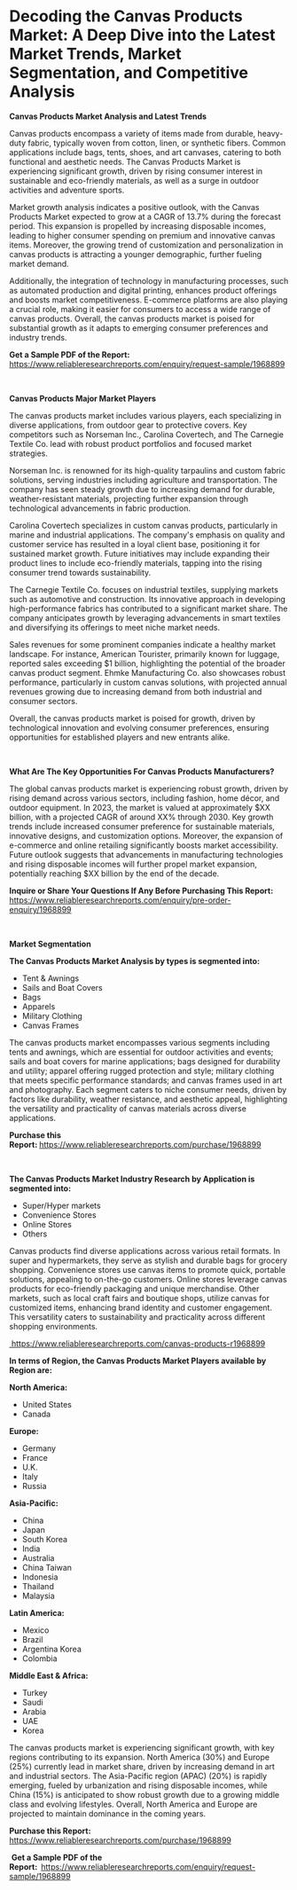 <p><h1>Decoding the Canvas Products Market: A Deep Dive into the Latest Market Trends, Market Segmentation, and Competitive Analysis</h1></p><p><strong>Canvas Products Market Analysis and Latest Trends</strong></p>
<p><p>Canvas products encompass a variety of items made from durable, heavy-duty fabric, typically woven from cotton, linen, or synthetic fibers. Common applications include bags, tents, shoes, and art canvases, catering to both functional and aesthetic needs. The Canvas Products Market is experiencing significant growth, driven by rising consumer interest in sustainable and eco-friendly materials, as well as a surge in outdoor activities and adventure sports. </p><p>Market growth analysis indicates a positive outlook, with the Canvas Products Market expected to grow at a CAGR of 13.7% during the forecast period. This expansion is propelled by increasing disposable incomes, leading to higher consumer spending on premium and innovative canvas items. Moreover, the growing trend of customization and personalization in canvas products is attracting a younger demographic, further fueling market demand. </p><p>Additionally, the integration of technology in manufacturing processes, such as automated production and digital printing, enhances product offerings and boosts market competitiveness. E-commerce platforms are also playing a crucial role, making it easier for consumers to access a wide range of canvas products. Overall, the canvas products market is poised for substantial growth as it adapts to emerging consumer preferences and industry trends.</p></p>
<p><strong>Get a Sample PDF of the Report:&nbsp;</strong> <a href="https://www.reliableresearchreports.com/enquiry/request-sample/1968899?utm_campaign=2295&utm_medium=2&utm_source=Github&utm_content=ia&utm_term=15042025&utm_id=canvas-products">https://www.reliableresearchreports.com/enquiry/request-sample/1968899</a></p>
<p>&nbsp;</p>
<p><strong>Canvas Products Major Market Players</strong></p>
<p><p>The canvas products market includes various players, each specializing in diverse applications, from outdoor gear to protective covers. Key competitors such as Norseman Inc., Carolina Covertech, and The Carnegie Textile Co. lead with robust product portfolios and focused market strategies.</p><p>Norseman Inc. is renowned for its high-quality tarpaulins and custom fabric solutions, serving industries including agriculture and transportation. The company has seen steady growth due to increasing demand for durable, weather-resistant materials, projecting further expansion through technological advancements in fabric production.</p><p>Carolina Covertech specializes in custom canvas products, particularly in marine and industrial applications. The company's emphasis on quality and customer service has resulted in a loyal client base, positioning it for sustained market growth. Future initiatives may include expanding their product lines to include eco-friendly materials, tapping into the rising consumer trend towards sustainability.</p><p>The Carnegie Textile Co. focuses on industrial textiles, supplying markets such as automotive and construction. Its innovative approach in developing high-performance fabrics has contributed to a significant market share. The company anticipates growth by leveraging advancements in smart textiles and diversifying its offerings to meet niche market needs.</p><p>Sales revenues for some prominent companies indicate a healthy market landscape. For instance, American Tourister, primarily known for luggage, reported sales exceeding $1 billion, highlighting the potential of the broader canvas product segment. Ehmke Manufacturing Co. also showcases robust performance, particularly in custom canvas solutions, with projected annual revenues growing due to increasing demand from both industrial and consumer sectors.</p><p>Overall, the canvas products market is poised for growth, driven by technological innovation and evolving consumer preferences, ensuring opportunities for established players and new entrants alike.</p></p>
<p>&nbsp;</p>
<p><strong>What Are The Key Opportunities For Canvas Products Manufacturers?</strong></p>
<p><p>The global canvas products market is experiencing robust growth, driven by rising demand across various sectors, including fashion, home décor, and outdoor equipment. In 2023, the market is valued at approximately $XX billion, with a projected CAGR of around XX% through 2030. Key growth trends include increased consumer preference for sustainable materials, innovative designs, and customization options. Moreover, the expansion of e-commerce and online retailing significantly boosts market accessibility. Future outlook suggests that advancements in manufacturing technologies and rising disposable incomes will further propel market expansion, potentially reaching $XX billion by the end of the decade.</p></p>
<p><strong>Inquire or Share Your Questions If Any Before Purchasing This Report:</strong> <a href="https://www.reliableresearchreports.com/enquiry/pre-order-enquiry/1968899?utm_campaign=2295&utm_medium=2&utm_source=Github&utm_content=ia&utm_term=15042025&utm_id=canvas-products">https://www.reliableresearchreports.com/enquiry/pre-order-enquiry/1968899</a></p>
<p>&nbsp;</p>
<p><strong>Market Segmentation</strong></p>
<p><strong>The Canvas Products Market Analysis by types is segmented into:</strong></p>
<p><ul><li>Tent & Awnings</li><li>Sails and Boat Covers</li><li>Bags</li><li>Apparels</li><li>Military Clothing</li><li>Canvas Frames</li></ul></p>
<p><p>The canvas products market encompasses various segments including tents and awnings, which are essential for outdoor activities and events; sails and boat covers for marine applications; bags designed for durability and utility; apparel offering rugged protection and style; military clothing that meets specific performance standards; and canvas frames used in art and photography. Each segment caters to niche consumer needs, driven by factors like durability, weather resistance, and aesthetic appeal, highlighting the versatility and practicality of canvas materials across diverse applications.</p></p>
<p><strong>Purchase this Report:&nbsp;</strong><a href="https://www.reliableresearchreports.com/purchase/1968899?utm_campaign=2295&utm_medium=2&utm_source=Github&utm_content=ia&utm_term=15042025&utm_id=canvas-products">https://www.reliableresearchreports.com/purchase/1968899</a></p>
<p>&nbsp;</p>
<p><strong>The Canvas Products Market Industry Research by Application is segmented into:</strong></p>
<p><ul><li>Super/Hyper markets</li><li>Convenience Stores</li><li>Online Stores</li><li>Others</li></ul></p>
<p><p>Canvas products find diverse applications across various retail formats. In super and hypermarkets, they serve as stylish and durable bags for grocery shopping. Convenience stores use canvas items to promote quick, portable solutions, appealing to on-the-go customers. Online stores leverage canvas products for eco-friendly packaging and unique merchandise. Other markets, such as local craft fairs and boutique shops, utilize canvas for customized items, enhancing brand identity and customer engagement. This versatility caters to sustainability and practicality across different shopping environments.</p></p>
<p><a href="https://www.reliableresearchreports.com/canvas-products-r1968899?utm_campaign=2295&utm_medium=2&utm_source=Github&utm_content=ia&utm_term=15042025&utm_id=canvas-products">&nbsp;https://www.reliableresearchreports.com/canvas-products-r1968899</a></p>
<p><strong>In terms of Region, the Canvas Products Market Players available by Region are:</strong></p>
<p>
    <p> <strong> North America: </strong>
        <ul>
            <li>United States</li>
            <li>Canada</li>
        </ul>
        </p> 
    <p> <strong> Europe: </strong>
        <ul>
            <li>Germany</li>
            <li>France</li>
            <li>U.K.</li>
            <li>Italy</li>
            <li>Russia</li>
        </ul>
        </p> 
    <p> <strong> Asia-Pacific: </strong>
        <ul>
            <li>China</li>
            <li>Japan</li>
            <li>South Korea</li>
            <li>India</li>
            <li>Australia</li>
            <li>China Taiwan</li>
            <li>Indonesia</li>
            <li>Thailand</li>
            <li>Malaysia</li>
        </ul>
        </p> 
    <p> <strong> Latin America: </strong>
        <ul>
            <li>Mexico</li>
            <li>Brazil</li>
            <li>Argentina Korea</li>
            <li>Colombia</li>
        </ul>
        </p> 
    <p> <strong> Middle East & Africa: </strong>
        <ul>
            <li>Turkey</li>
            <li>Saudi</li>
            <li>Arabia</li>
            <li>UAE</li>
            <li>Korea</li>
        </ul>
    </p>
    </p>
<p><p>The canvas products market is experiencing significant growth, with key regions contributing to its expansion. North America (30%) and Europe (25%) currently lead in market share, driven by increasing demand in art and industrial sectors. The Asia-Pacific region (APAC) (20%) is rapidly emerging, fueled by urbanization and rising disposable incomes, while China (15%) is anticipated to show robust growth due to a growing middle class and evolving lifestyles. Overall, North America and Europe are projected to maintain dominance in the coming years.</p></p>
<p><strong>Purchase this Report: </strong><a href="https://www.reliableresearchreports.com/purchase/1968899?utm_campaign=2295&utm_medium=2&utm_source=Github&utm_content=ia&utm_term=15042025&utm_id=canvas-products">https://www.reliableresearchreports.com/purchase/1968899</a></p>
<p>&nbsp;<strong>Get a Sample PDF of the Report:&nbsp;&nbsp;</strong><a href="https://www.reliableresearchreports.com/enquiry/request-sample/1968899?utm_campaign=2295&utm_medium=2&utm_source=Github&utm_content=ia&utm_term=15042025&utm_id=canvas-products">https://www.reliableresearchreports.com/enquiry/request-sample/1968899</a></p>
<p><strong></strong></p>
<p><p></p><p></p><p></p></p>